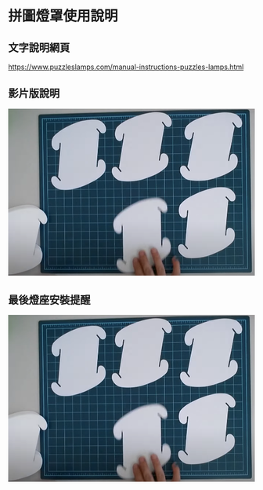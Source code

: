 #  拼圖燈罩使用說明

## 文字說明網頁

https://www.puzzleslamps.com/manual-instructions-puzzles-lamps.html

## 影片版說明

[![Watch the video](/puzzles_lamps/image/193625.png)](https://www.youtube.com/watch?v=Eu-heqvuD7I&t=11s&ab_channel=CompanyJulai)

## 最後燈座安裝提醒

[![Watch the video](/puzzles_lamps/image/193625.png)](https://www.youtube.com/watch?v=Eu-heqvuD7I&t=11s&ab_channel=CompanyJulai)
